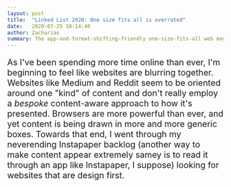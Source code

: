 ```yaml
---
layout: post
title:  "Linked List 2020: One size fits all is overrated"
date:   2020-07-25 10:14:40
author: Zacharias
summary: The app-and-format-shifting-friendly one-size-fits-all web may be winning, but there's good stuff if you go looking around.
---
```


<div class="row">
<div class="col-md-12">
<p style="font-size:1.4em">As I've been spending more time online than ever, I'm beginning to feel like websites are blurring together. Websites like Medium and Reddit seem to be oriented around one "kind" of content and don't really employ a <em>bespoke</em> content-aware approach to how it's presented. Browsers are more powerful than ever, and yet content is being drawn in more and more generic boxes. Towards that end, I went through my neverending Instapaper backlog (another way to make content appear extremely samey is to read it through an app like Instapaper, I suppose) looking for websites that are design first.</p>
</div>
</div>

<div class="row" style="min-height:1200px">
    <div class="col-md-3" style="min-height:1200px;background:transparent url('../../../assets/rich-web/colors.png') no-repeat center center /cover"></div>
    <div class="col-md-3" style="min-height:1200px;background:transparent url('../../../assets/rich-web/chinachallenge.png') no-repeat center center /cover"></div>
    <div class="col-md-3" style="min-height:1200px;background:transparent url('../../../assets/rich-web/computergs.png') no-repeat center center /cover"></div>
    <div class="col-md-3" style="min-height:1200px;background:transparent url('../../../assets/rich-web/gwern.png') no-repeat center center /cover"></div>
</div>

<div class="row">
    <div class="col-md-12">
        <p>From left to right, <a href=https://nipponcolors.com/#kanzo">Nippon Colors</a> is a wonderful visualization of a color collection.</p><p><a href="https://www.reuters.com/investigates/special-report/china-army-navy/">Reuters Investigates: China’s vast fleet is tipping the balance in the Pacific</a></p><p><a href="https://simone.computer/#/">Simone's Computer</a> may take more computer juice to run than Crysis.</p><p><a href=https://www.gwern.net/About">Gwern Branwen's Personal Website</a> is a great example of how you can show in-context information against prose, using the humble hyperlink to provide a rich reading experience.</p><p>For more genre-defying websites, you can check out this wonderful collection at <a href="https://brutalistwebsites.com/">Brutalist Websites</a>.</p>
    </div>
</div>